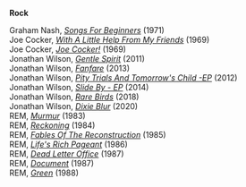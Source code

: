 **Rock**  

Graham Nash, <a href="tidal://album/2005301" target="_blank">*Songs For Beginners*</a> (1971)  
Joe Cocker, <a href="tidal://album/94448377" target="_blank">*With A Little Help From My Friends*</a> (1969)  
Joe Cocker, <a href="tidal://album/94448390" target="_blank">*Joe Cocker!*</a> (1969)  
Jonathan Wilson, <a href="tidal://album/111595657" target="_blank">*Gentle Spirit*</a> (2011)  
Jonathan Wilson, <a href="tidal://album/111595657" target="_blank">*Fanfare*</a> (2013)  
Jonathan Wilson, <a href="tidal://album/111595923" target="_blank">*Pity Trials And Tomorrow's Child -EP*</a> (2012)  
Jonathan Wilson, <a href="tidal://album/62245761" target="_blank">*Slide By - EP*</a> (2014)  
Jonathan Wilson, <a href="tidal://album/85237163" target="_blank">*Rare Birds*</a> (2018)  
Jonathan Wilson, <a href="tidal://album/130042560" target="_blank">*Dixie Blur*</a> (2020)  
REM, <a href="tidal://album/77632979" target="_blank">*Murmur*</a> (1983)  
REM, <a href="tidal://album/77629890" target="_blank">*Reckoning*</a> (1984)  
REM, <a href="tidal://album/79632698" target="_blank">*Fables Of The Reconstruction*</a> (1985)  
REM, <a href="tidal://album/77649990" target="_blank">*Life's Rich Pageant*</a> (1986)  
REM, <a href="tidal://album/28452037" target="_blank">*Dead Letter Office*</a> (1987)  
REM, <a href="tidal://album/628455" target="_blank">*Document*</a> (1987)  
REM, <a href="tidal://album/77659678" target="_blank">*Green*</a> (1988)  
